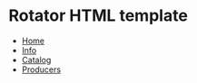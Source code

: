 # Rotator HTML template

- [Home](https://kamuz.github.io/rotator/index.html)
- [Info](https://kamuz.github.io/rotator/info.html)
- [Catalog](https://kamuz.github.io/rotator/shop.html)
- [Producers](https://kamuz.github.io/rotator/producers.html)